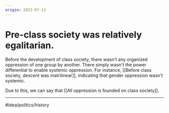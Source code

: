 ```yaml
---
origin: 2022-07-13
---
```

# Pre-class society was relatively egalitarian. 
Before the development of class society, there wasn't any organized oppression of one group by another. There simply wasn't the power differential to enable systemic oppression. For instance, [[Before class society, descent was matrilinear]], indicating that gender oppression wasn't systemic.

Due to this, we can say that [[All oppression is founded on class society]]. 

---
#idea/politics/history 
